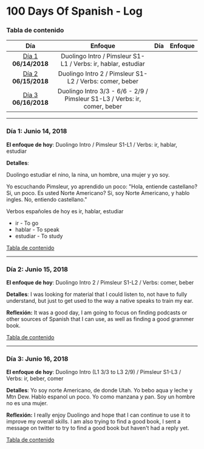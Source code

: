 # 100 Days Of Spanish - Log

<a name="toc"></a>
### Tabla de contenido
|Día|Enfoque|Día|Enfoque|
|:---:|:-----:|:---:|:-----:|
|[Día 1](#day-1) **06/14/2018**| Duolingo Intro / Pimsleur S1-L1 / Verbs: ir, hablar, estudiar |
|[Día 2](#day-2) **06/15/2018**| Duolingo Intro 2 / Pimsleur S1-L2 / Verbs: comer, beber |
|[Día 3](#day-3) **06/16/2018**| Duolingo Intro 3/3 - 6/6 - 2/9 / Pimsleur S1-L3 / Verbs: ir, comer, beber |

<!--- 
|[Día 1](#day-1) **--/--/--**| Topics |[Día 2](#day-2) **--/--/--**| Topics |
|[Day 1](#day-1) **--/--/--**| Topics |[Day 2](#day-2) **--/--/--**| Topics |
--->

<!---
Entry template

----------
<a name="day-1"></a>
### Día 1: Junio 14, 2018  

**El enfoque de hoy**: [Fill in]

**Detalles**:
    [Fill in or skip]

**Reflexión:**  [Fill in or skip]

![Day 1 Image](https://raw.githubusercontent.com/mikekwright/100-days-of-code/master/images/day1_image.png)

**Ejemplos**: [Fill in with some examples if any] 

[Tabla de contenido](#toc)

--->

----------
<a name="day-1"></a>
### Día 1: Junio 14, 2018  

**El enfoque de hoy**: Duolingo Intro / Pimsleur S1-L1 / Verbs: ir, hablar, estudiar

**Detalles**:

Duolingo estudiar el nino, la nina, un hombre, una mujer y yo soy.  

Yo escuchando Pimsleur, yo aprendido un poco:  "Hola, entiende castellano? Si, un poco. 
Es usted Norte Americano? Si, soy Norte Americano, y hablo ingles. No, entiendo castellano." 

Verbos españoles de hoy es ir, hablar, estudiar

- ir - To go
- hablar - To speak
- estudiar - To study

[Tabla de contenido](#toc)

----------
<a name="day-2"></a>
### Día 2: Junio 15, 2018  

**El enfoque de hoy**: Duolingo Intro 2 / Pimsleur S1-L2 / Verbs: comer, beber

**Detalles**:
    I was looking for material that I could listen to, not have to fully understand, but just to
    get used to the way a native speaks to train my ear.  

**Reflexión:**  It was a good day, I am going to focus on finding podcasts or other
sources of Spanish that I can use, as well as finding a good grammer book.  

[Tabla de contenido](#toc)

----------
<a name="day-3"></a>
### Día 3: Junio 16, 2018  

**El enfoque de hoy**: Duolingo Intro (L1 3/3 to L3 2/9) / Pimsleur S1-L3 / Verbs: ir, beber, comer

**Detalles**:
    Yo soy norte Americano, de donde Utah.  Yo bebo aqua y leche y Mtn Dew. Hablo espanol un poco. 
    Yo como manzana y pan.  Soy un hombre no es una mujer.  

**Reflexión:**  I really enjoy Duolingo and hope that I can continue to use it to improve my overall
skills.  I am also trying to find a good book, I sent a message on twitter to try to find a good book
but haven't had a reply yet.   

[Tabla de contenido](#toc)
